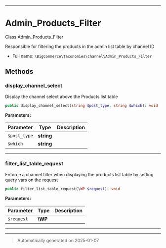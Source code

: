 ***

# Admin_Products_Filter

Class Admin_Products_Filter

Responsible for filtering the products in the admin list table by channel ID

* Full name: `\BigCommerce\Taxonomies\Channel\Admin_Products_Filter`




## Methods


### display_channel_select

Display the channel select above the Products list table

```php
public display_channel_select(string $post_type, string $which): void
```








**Parameters:**

| Parameter | Type | Description |
|-----------|------|-------------|
| `$post_type` | **string** |  |
| `$which` | **string** |  |





***

### filter_list_table_request

Enforce a channel filter when displaying the products list table
by setting query vars on the request

```php
public filter_list_table_request(\WP $request): void
```








**Parameters:**

| Parameter | Type | Description |
|-----------|------|-------------|
| `$request` | **\WP** |  |





***


***
> Automatically generated on 2025-01-07
